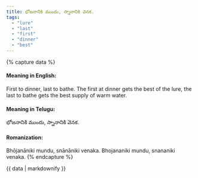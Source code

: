```yaml
---
title: భోజనానికి ముందు, స్నానానికి వెనక.
tags:
  - "lure"
  - "last"
  - "first"
  - "dinner"
  - "best"
---
```


{% capture data %}
#### Meaning in English:
First to dinner, last to bathe.
The first at dinner gets the best of the lure, the last to bathe gets the best supply of warm water.

#### Meaning in Telugu:
భోజనానికి ముందు, స్నానానికి వెనక.

#### Romanization:
Bhōjanāniki mundu, snānāniki venaka.
Bhojananiki mundu, snananiki venaka.
{% endcapture %}

{{ data | markdownify }}

